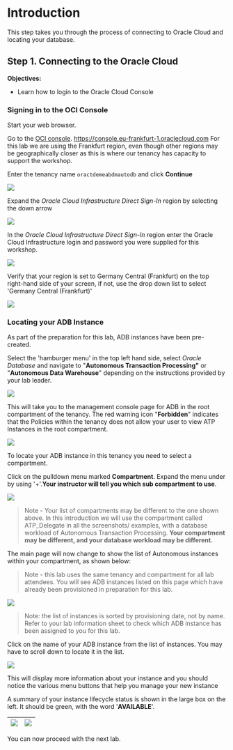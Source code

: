 

Introduction
========================================================================================================================

This step takes you through the process of connecting to Oracle Cloud and locating your database.

Step 1. Connecting to the Oracle Cloud
------------------------------------------------------------------------------------------------------------------------

**Objectives:**

- Learn how to login to the Oracle Cloud Console

  


### Signing in to the OCI Console

Start your web browser. 

Go to the [OCI console](https://console.eu-frankfurt-1.oraclecloud.com). <https://console.eu-frankfurt-1.oraclecloud.com> For this lab we are using the Frankfurt region, even though other regions may be geographically closer as this is where our tenancy has capacity to support the workshop.



Enter the tenancy name `oractdemeabdmautodb` and click **Continue**

![](../common-images/login-tenant-jesus-01.png)



Expand the *Oracle Cloud Infrastructure Direct Sign-In* region by selecting the down arrow



![](../common-images/login-tenant-jesus-02.png )

In the *Oracle Cloud Infrastructure Direct Sign-In* region enter the Oracle Cloud Infrastructure login and password you were supplied for this workshop.

![](../common-images/login-tenant-jesus-03.png)





Verify that your region is set to Germany Central (Frankfurt) on the top right-hand side of your screen, if not, use the drop down list to select 'Germany Central (Frankfurt)'

![](../common-images/select-region-frankfurt.png)

### Locating your ADB Instance

As part of the preparation for this lab, ADB instances have been pre-created. 

Select the 'hamburger menu' in the top left hand side, select *Oracle Database* and navigate to
"**Autonomous Transaction Processing"** or "**Autonomous Data Warehouse**" depending on the instructions provided by your lab leader.

![](../common-images/adb-sidebar-atp.png)

This will take you to the management console page for ADB  in the root compartment of the tenancy. The red warning icon \"**Forbidden**\" indicates that the Policies within the tenancy does not allow your user to view ATP Instances in the root compartment.

![](../common-images/image19.png)



To locate your ADB instance in this tenancy you need to select a compartment.

Click on the pulldown menu marked **Compartment**. Expand the menu under by using '+'.**Your instructor will tell you which sub compartment to use**.

![](../common-images/image20.png)

> Note - Your list of compartments may be different to the one shown above. In this introduction  we will use the compartment called ATP_Delegate in all the screenshots/ examples, with a database workload of Autonomous Transaction Processing. **Your compartment may be different, and your database workload may be different.**

The main page will now change to show the list of Autonomous instances within your compartment, as shown below:

> Note - this lab uses the same tenancy and compartment for all lab attendees. You will see ADB instances listed on this page which have already been provisioned in preparation for this lab.

![](../common-images/image21.png)



> Note: the list of instances is sorted by provisioning date, not by name.
> Refer to your lab information sheet to check which ADB instance has been assigned to you for this lab.

Click on the name of your ADB instance from the list of instances. You may have to scroll down to locate it in the list.

![](../common-images/image22.png)

This will display more information about your instance and you should notice the various menu buttons that help you manage your new instance

A summary of your instance lifecycle status is shown in the large box on the left. It should be green, with the word '**AVAILABLE**'.

| ![](../common-images/atp-available.png) | ![](../common-images/adw-available.png) |
| --------------------------------------- | --------------------------------------- |



You can now proceed with the next lab.



